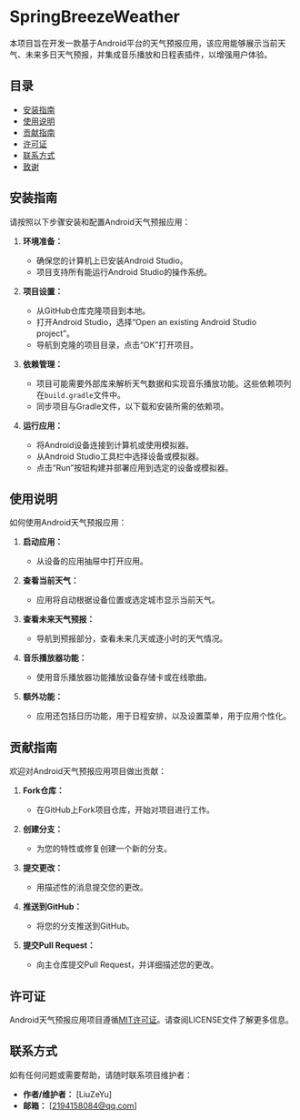 # SpringBreezeWeather

本项目旨在开发一款基于Android平台的天气预报应用，该应用能够展示当前天气、未来多日天气预报，并集成音乐播放和日程表插件，以增强用户体验。

## 目录

- [安装指南](#安装指南)
- [使用说明](#使用说明)
- [贡献指南](#贡献指南)
- [许可证](#许可证)
- [联系方式](#联系方式)
- [致谢](#致谢)

## 安装指南

请按照以下步骤安装和配置Android天气预报应用：

1. **环境准备：**
   - 确保您的计算机上已安装Android Studio。
   - 项目支持所有能运行Android Studio的操作系统。

2. **项目设置：**
   - 从GitHub仓库克隆项目到本地。
   - 打开Android Studio，选择“Open an existing Android Studio project”。
   - 导航到克隆的项目目录，点击“OK”打开项目。

3. **依赖管理：**
   - 项目可能需要外部库来解析天气数据和实现音乐播放功能。这些依赖项列在`build.gradle`文件中。
   - 同步项目与Gradle文件，以下载和安装所需的依赖项。

4. **运行应用：**
   - 将Android设备连接到计算机或使用模拟器。
   - 从Android Studio工具栏中选择设备或模拟器。
   - 点击“Run”按钮构建并部署应用到选定的设备或模拟器。

## 使用说明

如何使用Android天气预报应用：

1. **启动应用：**
   - 从设备的应用抽屉中打开应用。

2. **查看当前天气：**
   - 应用将自动根据设备位置或选定城市显示当前天气。

3. **查看未来天气预报：**
   - 导航到预报部分，查看未来几天或逐小时的天气情况。

4. **音乐播放器功能：**
   - 使用音乐播放器功能播放设备存储卡或在线歌曲。

5. **额外功能：**
   - 应用还包括日历功能，用于日程安排，以及设置菜单，用于应用个性化。

## 贡献指南

欢迎对Android天气预报应用项目做出贡献：

1. **Fork仓库：**
   - 在GitHub上Fork项目仓库，开始对项目进行工作。

2. **创建分支：**
   - 为您的特性或修复创建一个新的分支。

3. **提交更改：**
   - 用描述性的消息提交您的更改。

4. **推送到GitHub：**
   - 将您的分支推送到GitHub。

5. **提交Pull Request：**
   - 向主仓库提交Pull Request，并详细描述您的更改。

## 许可证

Android天气预报应用项目遵循[MIT许可证](LICENSE.md)。请查阅LICENSE文件了解更多信息。

## 联系方式

如有任何问题或需要帮助，请随时联系项目维护者：

- **作者/维护者：** [LiuZeYu]
- **邮箱：** [2194158084@qq.com]
